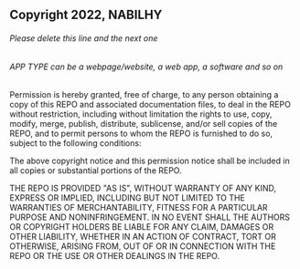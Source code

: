 ## Copyright 2022, NABILHY

###### Please delete this line and the next one
###### APP TYPE can be a webpage/website, a web app, a software and so on

Permission is hereby granted, free of charge, to any person obtaining a copy of this REPO and associated documentation files, to deal in the REPO without restriction, including without limitation the rights to use, copy, modify, merge, publish, distribute, sublicense, and/or sell copies of the REPO, and to permit persons to whom the REPO is furnished to do so, subject to the following conditions:

The above copyright notice and this permission notice shall be included in all copies or substantial portions of the REPO.

THE REPO IS PROVIDED "AS IS", WITHOUT WARRANTY OF ANY KIND, EXPRESS OR IMPLIED, INCLUDING BUT NOT LIMITED TO THE WARRANTIES OF MERCHANTABILITY, FITNESS FOR A PARTICULAR PURPOSE AND NONINFRINGEMENT. IN NO EVENT SHALL THE AUTHORS OR COPYRIGHT HOLDERS BE LIABLE FOR ANY CLAIM, DAMAGES OR OTHER LIABILITY, WHETHER IN AN ACTION OF CONTRACT, TORT OR OTHERWISE, ARISING FROM, OUT OF OR IN CONNECTION WITH THE REPO OR THE USE OR OTHER DEALINGS IN THE REPO.
